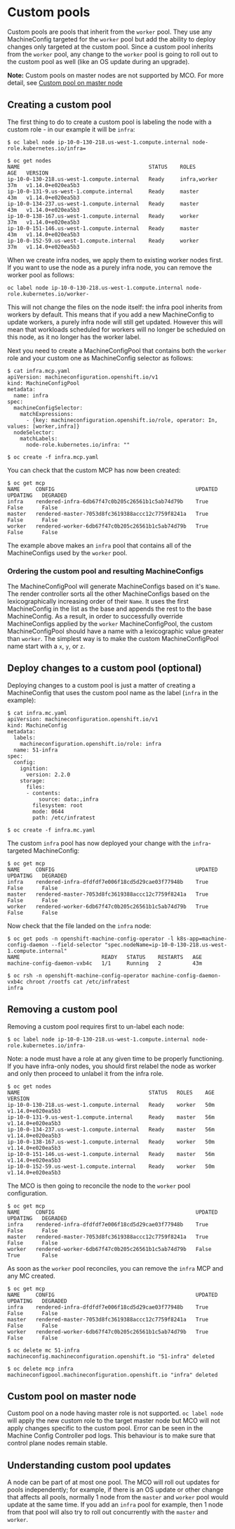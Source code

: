 # Custom pools

Custom pools are pools that inherit from the `worker` pool. They use any MachineConfig targeted for the `worker` pool
but add the ability to deploy changes only targeted at the custom pool.
Since a custom pool inherits from the `worker` pool, any change to the `worker` pool is going to roll out to the custom pool as well (like an OS update during an upgrade).

**Note:** Custom pools on master nodes are not supported by MCO. For more detail, see [Custom pool on master node](#Custom-pool-on-master-node)

## Creating a custom pool

The first thing to do to create a custom pool is labeling the node with a custom role - in our example it will be `infra`:

```console
$ oc label node ip-10-0-130-218.us-west-1.compute.internal node-role.kubernetes.io/infra=
```

```console
$ oc get nodes
NAME                                         STATUS    ROLES          AGE   VERSION
ip-10-0-130-218.us-west-1.compute.internal   Ready     infra,worker   37m   v1.14.0+e020ea5b3
ip-10-0-131-9.us-west-1.compute.internal     Ready     master         43m   v1.14.0+e020ea5b3
ip-10-0-134-237.us-west-1.compute.internal   Ready     master         43m   v1.14.0+e020ea5b3
ip-10-0-138-167.us-west-1.compute.internal   Ready     worker         37m   v1.14.0+e020ea5b3
ip-10-0-151-146.us-west-1.compute.internal   Ready     master         43m   v1.14.0+e020ea5b3
ip-10-0-152-59.us-west-1.compute.internal    Ready     worker         37m   v1.14.0+e020ea5b3
```

When we create infra nodes, we apply them to existing worker nodes first. If you want to use the node as a purely infra node, you can remove the worker pool as follows:

```
oc label node ip-10-0-130-218.us-west-1.compute.internal node-role.kubernetes.io/worker-
```

This will not change the files on the node itself: the infra pool inherits from workers by default. This means that if you add a new MachineConfig to update workers, a purely infra node will still get updated. However this will mean that workloads scheduled for workers will no longer be scheduled on this node, as it no longer has the worker label.

Next you need to create a MachineConfigPool that contains both the `worker` role and your custom one as MachineConfig selector as follows:

```console
$ cat infra.mcp.yaml
apiVersion: machineconfiguration.openshift.io/v1
kind: MachineConfigPool
metadata:
  name: infra
spec:
  machineConfigSelector:
    matchExpressions:
      - {key: machineconfiguration.openshift.io/role, operator: In, values: [worker,infra]}
  nodeSelector:
    matchLabels:
      node-role.kubernetes.io/infra: ""
```

```console
$ oc create -f infra.mcp.yaml
```

You can check that the custom MCP has now been created:

```console
$ oc get mcp
NAME     CONFIG                                             UPDATED   UPDATING   DEGRADED
infra    rendered-infra-6db67f47c0b205c26561b1c5ab74d79b    True      False      False
master   rendered-master-7053d8fc3619388accc12c7759f8241a   True      False      False
worker   rendered-worker-6db67f47c0b205c26561b1c5ab74d79b   True      False      False
```

The example above makes an `infra` pool that contains all of the MachineConfigs used by the `worker` pool.

### Ordering the custom pool and resulting MachineConfigs

The MachineConfigPool will generate MachineConfigs based on it's `Name`. The render controller sorts all the other MachineConfigs based on the lexicographically increasing order of their `Name`. It uses the first MachineConfig in the list as the base and appends the rest to the base MachineConfig. As a result, in order to successfully override MachineConfigs applied by the `worker` MachineConfigPool, the custom MachineConfigPool should have a name with a lexicographic value greater than `worker`. The simplest way is to make the custom MachineConfigPool name start with a `x`, `y`, or `z`.

## Deploy changes to a custom pool (optional)

Deploying changes to a custom pool is just a matter of creating a MachineConfig that uses the custom pool name as the label (`infra` in the example):

```console
$ cat infra.mc.yaml
apiVersion: machineconfiguration.openshift.io/v1
kind: MachineConfig
metadata:
  labels:
    machineconfiguration.openshift.io/role: infra
  name: 51-infra
spec:
  config:
    ignition:
      version: 2.2.0
    storage:
      files:
      - contents:
          source: data:,infra
        filesystem: root
        mode: 0644
        path: /etc/infratest
```

```console
$ oc create -f infra.mc.yaml
```

The custom `infra` pool has now deployed your change with the `infra`-targeted MachineConfig:

```console
$ oc get mcp
NAME     CONFIG                                             UPDATED   UPDATING   DEGRADED
infra    rendered-infra-dfdfdf7e006f18cd5d29cae03f77948b    True      False      False
master   rendered-master-7053d8fc3619388accc12c7759f8241a   True      False      False
worker   rendered-worker-6db67f47c0b205c26561b1c5ab74d79b   True      False      False
```

Now check that the file landed on the `infra` node:

```console
$ oc get pods -n openshift-machine-config-operator -l k8s-app=machine-config-daemon --field-selector "spec.nodeName=ip-10-0-130-218.us-west-1.compute.internal"
NAME                          READY   STATUS    RESTARTS   AGE
machine-config-daemon-vxb4c   1/1     Running   2          43m
```

```console
$ oc rsh -n openshift-machine-config-operator machine-config-daemon-vxb4c chroot /rootfs cat /etc/infratest
infra
```

## Removing a custom pool

Removing a custom pool requires first to un-label each node:

```console
$ oc label node ip-10-0-130-218.us-west-1.compute.internal node-role.kubernetes.io/infra-
```

Note: a node must have a role at any given time to be properly functioning. If you have infra-only nodes,
you should first relabel the node as worker and only then proceed to unlabel it from the infra role.

```console
$ oc get nodes
NAME                                         STATUS   ROLES    AGE   VERSION
ip-10-0-130-218.us-west-1.compute.internal   Ready    worker   50m   v1.14.0+e020ea5b3
ip-10-0-131-9.us-west-1.compute.internal     Ready    master   56m   v1.14.0+e020ea5b3
ip-10-0-134-237.us-west-1.compute.internal   Ready    master   56m   v1.14.0+e020ea5b3
ip-10-0-138-167.us-west-1.compute.internal   Ready    worker   50m   v1.14.0+e020ea5b3
ip-10-0-151-146.us-west-1.compute.internal   Ready    master   56m   v1.14.0+e020ea5b3
ip-10-0-152-59.us-west-1.compute.internal    Ready    worker   50m   v1.14.0+e020ea5b3
```

The MCO is then going to reconcile the node to the `worker` pool configuration.

```console
$ oc get mcp
NAME     CONFIG                                             UPDATED   UPDATING   DEGRADED
infra    rendered-infra-dfdfdf7e006f18cd5d29cae03f77948b    True      False      False
master   rendered-master-7053d8fc3619388accc12c7759f8241a   True      False      False
worker   rendered-worker-6db67f47c0b205c26561b1c5ab74d79b   False     True       False
```

As soon as the `worker` pool reconciles, you can remove the `infra` MCP and any MC created.

```console
$ oc get mcp
NAME     CONFIG                                             UPDATED   UPDATING   DEGRADED
infra    rendered-infra-dfdfdf7e006f18cd5d29cae03f77948b    True      False      False
master   rendered-master-7053d8fc3619388accc12c7759f8241a   True      False      False
worker   rendered-worker-6db67f47c0b205c26561b1c5ab74d79b   True      False      False

$ oc delete mc 51-infra
machineconfig.machineconfiguration.openshift.io "51-infra" deleted

$ oc delete mcp infra
machineconfigpool.machineconfiguration.openshift.io "infra" deleted
```

## Custom pool on master node
Custom pool on a node having master role is not supported. `oc label node` will apply the new custom role to the target master node but MCO will not apply changes specific to the custom pool. Error can be seen in the Machine Config Controller pod logs. This behaviour is to make sure that control plane nodes remain stable.

## Understanding custom pool updates

A node can be part of at most one pool.  The MCO will roll out updates for pools independently; for example, if there is an OS update or other change that affects all pools, normally 1 node from the `master` and `worker` pool would update at the same time.  If you add an `infra` pool for example, then 1 node from that pool will also try to roll out concurrently with the `master` and `worker`.
